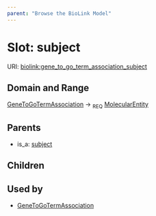```yaml
---
parent: "Browse the BioLink Model"
---
```



# Slot: subject




URI: [biolink:gene_to_go_term_association_subject](https://w3id.org/biolink/vocab/gene_to_go_term_association_subject)

## Domain and Range

[GeneToGoTermAssociation](GeneToGoTermAssociation.md) ->  <sub>REQ</sub> [MolecularEntity](MolecularEntity.md)

## Parents

 *  is_a: [subject](functional_association_subject.md)

## Children


## Used by

 * [GeneToGoTermAssociation](GeneToGoTermAssociation.md)
